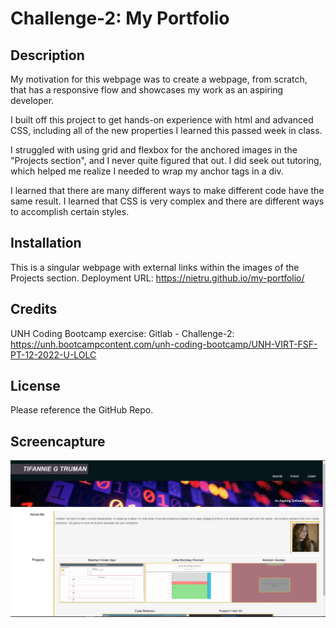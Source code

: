 # Challenge-2: My Portfolio

## Description

My motivation for this webpage was to create a webpage, from scratch, that has a responsive flow and showcases my work as an aspiring developer.

I built off this project to get hands-on experience with html and advanced CSS, including all of the new properties I learned this passed week in class.

I struggled with using grid and flexbox for the anchored images in the "Projects section", and I never quite figured that out. I did seek out tutoring, which helped me realize I needed to wrap my anchor tags in a div.

I learned that there are many different ways to make different code have the same result. I learned that CSS is very complex and there are different ways to accomplish certain styles.

## Installation

This is a singular webpage with external links within the images of the Projects section.
Deployment URL: https://nietru.github.io/my-portfolio/

## Credits

UNH Coding Bootcamp exercise: Gitlab - Challenge-2:
https://unh.bootcampcontent.com/unh-coding-bootcamp/UNH-VIRT-FSF-PT-12-2022-U-LOLC

## License

Please reference the GitHub Repo.

## Screencapture

![Picture of the finishied Personal Portfolio webpage](/images/screencapture.PNG?raw=true)
